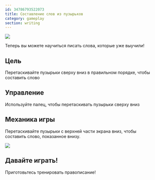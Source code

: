 ```yaml
---
id: 34786793522073
title: Составление слов из пузырьков
category: gameplay
section: writing
---
```

![](https://help.studycat.com/hc/article_attachments/34786813307289)

Теперь вы можете научиться писать слова, которые уже выучили!

## Цель

Перетаскивайте пузырьки сверху вниз в правильном порядке, чтобы составить слово

## Управление

Используйте палец, чтобы перетаскивать пузырьки сверху вниз

## Механика игры

Перетаскивайте пузырьки с верхней части экрана вниз, чтобы составить слово, показанное внизу.

![](https://help.studycat.com/hc/article_attachments/34964575773977)

## Давайте играть!

Приготовьтесь тренировать правописание!

